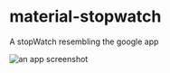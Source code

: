 # material-stopwatch

A stopWatch resembling the google app

![an app screenshot](https://i.imgur.com/faPtEMI.png)